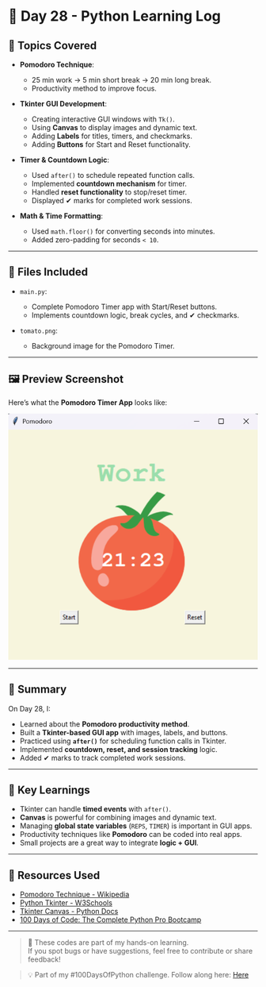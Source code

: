 # 📅 Day 28 - Python Learning Log

## 🧠 Topics Covered
- **Pomodoro Technique**:
  - 25 min work → 5 min short break → 20 min long break.
  - Productivity method to improve focus.

- **Tkinter GUI Development**:
  - Creating interactive GUI windows with `Tk()`.
  - Using **Canvas** to display images and dynamic text.
  - Adding **Labels** for titles, timers, and checkmarks.
  - Adding **Buttons** for Start and Reset functionality.

- **Timer & Countdown Logic**:
  - Used `after()` to schedule repeated function calls.
  - Implemented **countdown mechanism** for timer.
  - Handled **reset functionality** to stop/reset timer.
  - Displayed ✔ marks for completed work sessions.

- **Math & Time Formatting**:
  - Used `math.floor()` for converting seconds into minutes.
  - Added zero-padding for seconds `< 10`.

---

## 📂 Files Included

- `main.py`:  
  - Complete Pomodoro Timer app with Start/Reset buttons.  
  - Implements countdown logic, break cycles, and ✔ checkmarks.

- `tomato.png`:  
  - Background image for the Pomodoro Timer.

---

## 🖼 Preview Screenshot
Here’s what the **Pomodoro Timer App** looks like:

![Pomodoro Timer Screenshot](screenshot.png)

---

## 📝 Summary
On Day 28, I:  
- Learned about the **Pomodoro productivity method**.  
- Built a **Tkinter-based GUI app** with images, labels, and buttons.  
- Practiced using **`after()`** for scheduling function calls in Tkinter.  
- Implemented **countdown, reset, and session tracking** logic.  
- Added ✔ marks to track completed work sessions.  

---

## 🚀 Key Learnings
- Tkinter can handle **timed events** with `after()`.  
- **Canvas** is powerful for combining images and dynamic text.  
- Managing **global state variables** (`REPS`, `TIMER`) is important in GUI apps.  
- Productivity techniques like **Pomodoro** can be coded into real apps.  
- Small projects are a great way to integrate **logic + GUI**.  

---

## 🔗 Resources Used
- [Pomodoro Technique - Wikipedia](https://en.wikipedia.org/wiki/Pomodoro_Technique)  
- [Python Tkinter - W3Schools](https://www.w3schools.in/python/gui-programming)  
- [Tkinter Canvas - Python Docs](https://docs.python.org/3/library/tkinter.html)  
- [100 Days of Code: The Complete Python Pro Bootcamp](https://www.udemy.com/course/100-days-of-code/)  

---

> 💬 These codes are part of my hands-on learning.  
> If you spot bugs or have suggestions, feel free to contribute or share feedback!  

> 💡 Part of my #100DaysOfPython challenge. Follow along here: [Here](https://github.com/Pushp11721/100DaysOfPython-LearnAlong)
